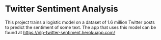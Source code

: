 # Twitter Sentiment Analysis
This project trains a logistic model on a dataset of 1.6 million Twitter posts to predict the sentiment of some text. The app that uses this model can be found at https://nlp-twitter-sentiment.herokuapp.com/
